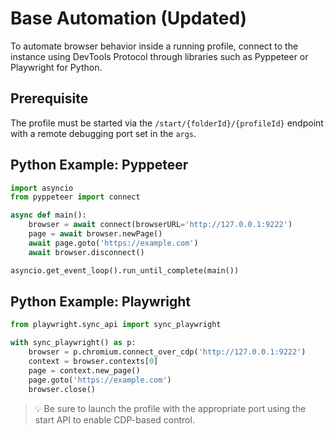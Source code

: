 # Base Automation (Updated)

To automate browser behavior inside a running profile, connect to the instance using DevTools Protocol through libraries such as Pyppeteer or Playwright for Python.

## Prerequisite

The profile must be started via the `/start/{folderId}/{profileId}` endpoint with a remote debugging port set in the `args`.

## Python Example: Pyppeteer

```python
import asyncio
from pyppeteer import connect

async def main():
    browser = await connect(browserURL='http://127.0.0.1:9222')
    page = await browser.newPage()
    await page.goto('https://example.com')
    await browser.disconnect()

asyncio.get_event_loop().run_until_complete(main())
```

## Python Example: Playwright

```python
from playwright.sync_api import sync_playwright

with sync_playwright() as p:
    browser = p.chromium.connect_over_cdp('http://127.0.0.1:9222')
    context = browser.contexts[0]
    page = context.new_page()
    page.goto('https://example.com')
    browser.close()
```

> 💡 Be sure to launch the profile with the appropriate port using the start API to enable CDP-based control.